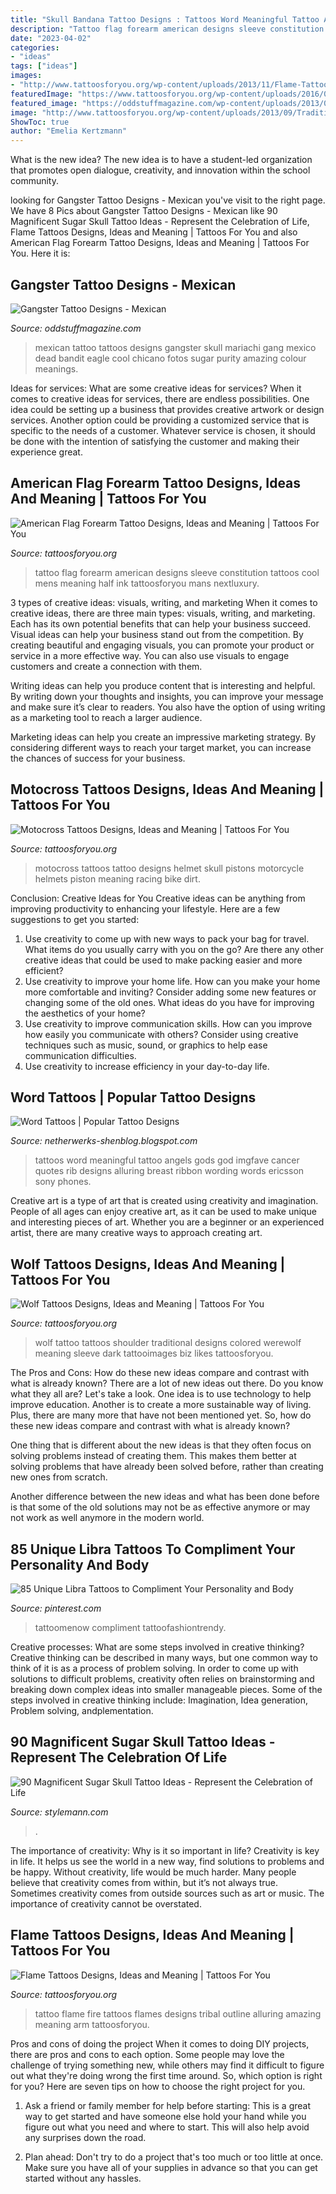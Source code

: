 ```yaml
---
title: "Skull Bandana Tattoo Designs : Tattoos Word Meaningful Tattoo Angels Gods God Imgfave Cancer Quotes Rib Designs Alluring Breast Ribbon Wording Words Ericsson Sony Phones"
description: "Tattoo flag forearm american designs sleeve constitution tattoos cool mens meaning half ink tattoosforyou mans nextluxury"
date: "2023-04-02"
categories:
- "ideas"
tags: ["ideas"]
images:
- "http://www.tattoosforyou.org/wp-content/uploads/2013/11/Flame-Tattoo-513x1024.jpg"
featuredImage: "https://www.tattoosforyou.org/wp-content/uploads/2016/02/Motocross-Tattoo.jpg"
featured_image: "https://oddstuffmagazine.com/wp-content/uploads/2013/09/Mexican-tattoo-designs-29-588x800.jpg"
image: "http://www.tattoosforyou.org/wp-content/uploads/2013/09/Traditional-Wolf-Tattoo1-659x1024.jpg"
ShowToc: true
author: "Emelia Kertzmann"
---
```



What is the new idea?
The new idea is to have a student-led organization that promotes open dialogue, creativity, and innovation within the school community.

	

		
looking for Gangster Tattoo Designs - Mexican you've visit to the right page. We have 8 Pics about Gangster Tattoo Designs - Mexican like 90 Magnificent Sugar Skull Tattoo Ideas - Represent the Celebration of Life, Flame Tattoos Designs, Ideas and Meaning | Tattoos For You and also American Flag Forearm Tattoo Designs, Ideas and Meaning | Tattoos For You. Here it is:
		
    
## Gangster Tattoo Designs - Mexican

<img loading=lazy src="https://oddstuffmagazine.com/wp-content/uploads/2013/09/Mexican-tattoo-designs-29-588x800.jpg" onerror="this.onerror=null;this.src='https://tse3.mm.bing.net/th?id=OIP.uNWmNjarI4j2O3cWLhS2nwHaKE&amp;pid=15.1';" alt="Gangster Tattoo Designs - Mexican">

_Source: oddstuffmagazine.com_

>mexican tattoo tattoos designs gangster skull mariachi gang mexico dead bandit eagle cool chicano fotos sugar purity amazing colour meanings. 

	

Ideas for services: What are some creative ideas for services?
When it comes to creative ideas for services, there are endless possibilities. One idea could be setting up a business that provides creative artwork or design services. Another option could be providing a customized service that is specific to the needs of a customer. Whatever service is chosen, it should be done with the intention of satisfying the customer and making their experience great.

    
## American Flag Forearm Tattoo Designs, Ideas And Meaning | Tattoos For You

<img loading=lazy src="https://www.tattoosforyou.org/wp-content/uploads/2017/10/Photos-of-American-Flag-Forearm-Tattoo.jpg" onerror="this.onerror=null;this.src='https://tse3.mm.bing.net/th?id=OIP.NPKmvEiAQZG_DRIVwN5OiQHaHa&amp;pid=15.1';" alt="American Flag Forearm Tattoo Designs, Ideas and Meaning | Tattoos For You">

_Source: tattoosforyou.org_

>tattoo flag forearm american designs sleeve constitution tattoos cool mens meaning half ink tattoosforyou mans nextluxury. 

	

3 types of creative ideas: visuals, writing, and marketing
When it comes to creative ideas, there are three main types: visuals, writing, and marketing. Each has its own potential benefits that can help your business succeed.
Visual ideas can help your business stand out from the competition. By creating beautiful and engaging visuals, you can promote your product or service in a more effective way. You can also use visuals to engage customers and create a connection with them.

Writing ideas can help you produce content that is interesting and helpful. By writing down your thoughts and insights, you can improve your message and make sure it’s clear to readers. You also have the option of using writing as a marketing tool to reach a larger audience.

Marketing ideas can help you create an impressive marketing strategy. By considering different ways to reach your target market, you can increase the chances of success for your business.

    
## Motocross Tattoos Designs, Ideas And Meaning | Tattoos For You

<img loading=lazy src="https://www.tattoosforyou.org/wp-content/uploads/2016/02/Motocross-Tattoo.jpg" onerror="this.onerror=null;this.src='https://tse1.mm.bing.net/th?id=OIP.Ztg-Xm_G-EqT4FQVe9mZJAHaJ2&amp;pid=15.1';" alt="Motocross Tattoos Designs, Ideas and Meaning | Tattoos For You">

_Source: tattoosforyou.org_

>motocross tattoos tattoo designs helmet skull pistons motorcycle helmets piston meaning racing bike dirt. 

	

Conclusion: Creative Ideas for You
Creative ideas can be anything from improving productivity to enhancing your lifestyle. Here are a few suggestions to get you started: 
1. Use creativity to come up with new ways to pack your bag for travel. What items do you usually carry with you on the go? Are there any other creative ideas that could be used to make packing easier and more efficient?
2. Use creativity to improve your home life. How can you make your home more comfortable and inviting? Consider adding some new features or changing some of the old ones. What ideas do you have for improving the aesthetics of your home? 
3. Use creativity to improve communication skills. How can you improve how easily you communicate with others? Consider using creative techniques such as music, sound, or graphics to help ease communication difficulties.
4. Use creativity to increase efficiency in your day-to-day life.

    
## Word Tattoos | Popular Tattoo Designs

<img loading=lazy src="http://2.bp.blogspot.com/-C-q9f55-REg/UQZhQBAOLOI/AAAAAAAAPQY/SYTi-bre4A0/s1600/meaningful-word-tattoos-4.jpg" onerror="this.onerror=null;this.src='https://tse1.mm.bing.net/th?id=OIP.qm5t_-C27QF3Zp01sZ5RBgHaJ-&amp;pid=15.1';" alt="Word Tattoos | Popular Tattoo Designs">

_Source: netherwerks-shenblog.blogspot.com_

>tattoos word meaningful tattoo angels gods god imgfave cancer quotes rib designs alluring breast ribbon wording words ericsson sony phones. 

	

Creative art is a type of art that is created using creativity and imagination. People of all ages can enjoy creative art, as it can be used to make unique and interesting pieces of art. Whether you are a beginner or an experienced artist, there are many creative ways to approach creating art.

    
## Wolf Tattoos Designs, Ideas And Meaning | Tattoos For You

<img loading=lazy src="http://www.tattoosforyou.org/wp-content/uploads/2013/09/Traditional-Wolf-Tattoo1-659x1024.jpg" onerror="this.onerror=null;this.src='https://tse2.mm.bing.net/th?id=OIP.WAr0TS4bwB_pThJklX3bOwHaLg&amp;pid=15.1';" alt="Wolf Tattoos Designs, Ideas and Meaning | Tattoos For You">

_Source: tattoosforyou.org_

>wolf tattoo tattoos shoulder traditional designs colored werewolf meaning sleeve dark tattooimages biz likes tattoosforyou. 

	

The Pros and Cons: How do these new ideas compare and contrast with what is already known?
There are a lot of new ideas out there. Do you know what they all are? Let's take a look. 
One idea is to use technology to help improve education. Another is to create a more sustainable way of living. Plus, there are many more that have not been mentioned yet. So, how do these new ideas compare and contrast with what is already known?

One thing that is different about the new ideas is that they often focus on solving problems instead of creating them. This makes them better at solving problems that have already been solved before, rather than creating new ones from scratch. 

Another difference between the new ideas and what has been done before is that some of the old solutions may not be as effective anymore or may not work as well anymore in the modern world.

    
## 85 Unique Libra Tattoos To Compliment Your Personality And Body

<img loading=lazy src="https://i.pinimg.com/736x/af/3a/13/af3a136d404d95d9debb301ae2533e4c.jpg" onerror="this.onerror=null;this.src='https://tse3.mm.bing.net/th?id=OIP.sDTuUTnyeRyfEZsexDfwgAHaKp&amp;pid=15.1';" alt="85 Unique Libra Tattoos to Compliment Your Personality and Body">

_Source: pinterest.com_

>tattoomenow compliment tattoofashiontrendy. 

	

Creative processes: What are some steps involved in creative thinking?
Creative thinking can be described in many ways, but one common way to think of it is as a process of problem solving. In order to come up with solutions to difficult problems, creativity often relies on brainstorming and breaking down complex ideas into smaller manageable pieces. Some of the steps involved in creative thinking include: Imagination, Idea generation, Problem solving, andplementation.

    
## 90 Magnificent Sugar Skull Tattoo Ideas - Represent The Celebration Of Life

<img loading=lazy src="https://stylemann.com/wp-content/uploads/2016/11/13-24-650x650.jpg" onerror="this.onerror=null;this.src='https://tse2.mm.bing.net/th?id=OIP.-ANTZ7QzDYFTBeoIf0EZrAHaHa&amp;pid=15.1';" alt="90 Magnificent Sugar Skull Tattoo Ideas - Represent the Celebration of Life">

_Source: stylemann.com_

>. 

	

The importance of creativity: Why is it so important in life?
Creativity is key in life. It helps us see the world in a new way, find solutions to problems and be happy. Without creativity, life would be much harder. Many people believe that creativity comes from within, but it’s not always true. Sometimes creativity comes from outside sources such as art or music. The importance of creativity cannot be overstated.

    
## Flame Tattoos Designs, Ideas And Meaning | Tattoos For You

<img loading=lazy src="http://www.tattoosforyou.org/wp-content/uploads/2013/11/Flame-Tattoo-513x1024.jpg" onerror="this.onerror=null;this.src='https://tse4.mm.bing.net/th?id=OIP.gAWafMp4PDKiUtIKOoH_XgHaOy&amp;pid=15.1';" alt="Flame Tattoos Designs, Ideas and Meaning | Tattoos For You">

_Source: tattoosforyou.org_

>tattoo flame fire tattoos flames designs tribal outline alluring amazing meaning arm tattoosforyou. 

	

Pros and cons of doing the project
When it comes to doing DIY projects, there are pros and cons to each option. Some people may love the challenge of trying something new, while others may find it difficult to figure out what they're doing wrong the first time around.  So, which option is right for you? Here are seven tips on how to choose the right project for you.
1) Ask a friend or family member for help before starting: This is a great way to get started and have someone else hold your hand while you figure out what you need and where to start. This will also help avoid any surprises down the road.

2) Plan ahead: Don't try to do a project that's too much or too little at once. Make sure you have all of your supplies in advance so that you can get started without any hassles.

